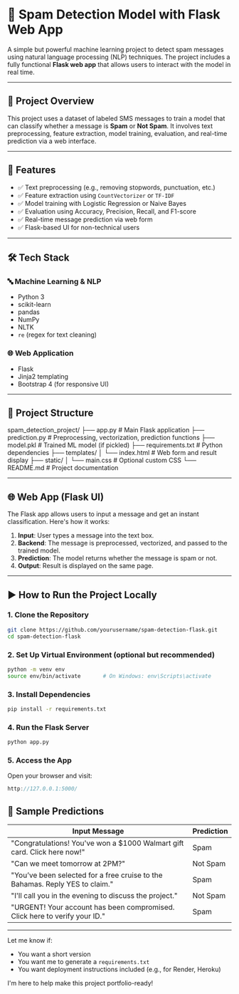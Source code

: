 # 📧 Spam Detection Model with Flask Web App

A simple but powerful machine learning project to detect spam messages using natural language processing (NLP) techniques. The project includes a fully functional **Flask web app** that allows users to interact with the model in real time.

---

## 🚀 Project Overview

This project uses a dataset of labeled SMS messages to train a model that can classify whether a message is **Spam** or **Not Spam**. It involves text preprocessing, feature extraction, model training, evaluation, and real-time prediction via a web interface.

---

## 🧠 Features

- ✅ Text preprocessing (e.g., removing stopwords, punctuation, etc.)
- ✅ Feature extraction using `CountVectorizer` or `TF-IDF`
- ✅ Model training with Logistic Regression or Naive Bayes
- ✅ Evaluation using Accuracy, Precision, Recall, and F1-score
- ✅ Real-time message prediction via web form
- ✅ Flask-based UI for non-technical users

---

## 🛠️ Tech Stack

### 🔤 Machine Learning & NLP
- Python 3
- scikit-learn
- pandas
- NumPy
- NLTK
- `re` (regex for text cleaning)

### 🌐 Web Application
- Flask
- Jinja2 templating
- Bootstrap 4 (for responsive UI)

---

## 📁 Project Structure

spam_detection_project/
├── app.py # Main Flask application
├── prediction.py # Preprocessing, vectorization, prediction functions
├── model.pkl # Trained ML model (if pickled)
├── requirements.txt # Python dependencies
├── templates/
│ └── index.html # Web form and result display
├── static/
│ └── main.css # Optional custom CSS
└── README.md # Project documentation


---

## 🌐 Web App (Flask UI)

The Flask app allows users to input a message and get an instant classification. Here's how it works:

1. **Input**: User types a message into the text box.
2. **Backend**: The message is preprocessed, vectorized, and passed to the trained model.
3. **Prediction**: The model returns whether the message is spam or not.
4. **Output**: Result is displayed on the same page.


---

## ▶️ How to Run the Project Locally

### 1. Clone the Repository

```bash
git clone https://github.com/yourusername/spam-detection-flask.git
cd spam-detection-flask
```

### 2. Set Up Virtual Environment (optional but recommended)

```bash
python -m venv env
source env/bin/activate       # On Windows: env\Scripts\activate
```

### 3. Install Dependencies

```bash
pip install -r requirements.txt
```

### 4. Run the Flask Server

```bash
python app.py
```

### 5. Access the App

Open your browser and visit:
```cpp
http://127.0.0.1:5000/
```

## 🧪 Sample Predictions

| Input Message                                                                 | Prediction |
|------------------------------------------------------------------------------|------------|
| "Congratulations! You've won a $1000 Walmart gift card. Click here now!"     | Spam       |
| "Can we meet tomorrow at 2PM?"                                               | Not Spam   |
| "You’ve been selected for a free cruise to the Bahamas. Reply YES to claim."| Spam       |
| "I'll call you in the evening to discuss the project."                       | Not Spam   |
| "URGENT! Your account has been compromised. Click here to verify your ID."  | Spam       |



---

Let me know if:
- You want a short version
- You want me to generate a `requirements.txt`
- You want deployment instructions included (e.g., for Render, Heroku)

I'm here to help make this project portfolio-ready!
